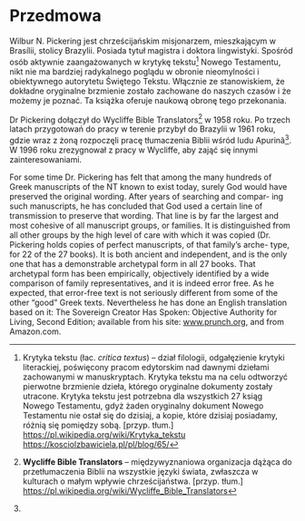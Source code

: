 # Przedmowa
Wilbur N. Pickering jest chrześcijańskim misjonarzem, mieszkającym w Brasílii, stolicy Brazylii.
Posiada tytuł magistra i doktora lingwistyki. Spośród osób aktywnie zaangażowanych w krytykę tekstu[^1] Nowego Testamentu, nikt nie ma bardziej radykalnego poglądu w obronie nieomylności i obiektywnego autorytetu Świętego Tekstu. Włącznie ze stanowiskiem, że dokładne oryginalne brzmienie zostało zachowane do naszych czasów i że możemy je poznać. Ta książka oferuje naukową obronę tego przekonania.

Dr Pickering dołączył do Wycliffe Bible Translators[^2] w 1958 roku. Po trzech latach przygotowań do pracy w terenie przybył do Brazylii w 1961 roku, gdzie wraz z żoną rozpoczęli pracę tłumaczenia Biblii wśród ludu Apurinã[^3]. W 1996 roku zrezygnował z pracy w Wycliffe, aby zająć się innymi zainteresowaniami.

For some time Dr. Pickering has felt that among the many hundreds of Greek manuscripts of the NT known to exist today, surely God would have preserved the original wording. After years of searching and compar- ing such manuscripts, he has concluded that God used a certain line of transmission to preserve that wording. That line is by far the largest and most cohesive of all manuscript groups, or families. It is distinguished from all other groups by the high level of care with which it was copied (Dr. Pickering holds copies of perfect manuscripts, of that family’s arche- type, for 22 of the 27 books). It is both ancient and independent, and is the only one that has a demonstrable archetypal form in all 27 books. That archetypal form has been empirically, objectively identified by a wide comparison of family representatives, and it is indeed error free. As he expected, that error-free text is not seriously different from some of the other “good” Greek texts. Nevertheless he has done an English translation based on it: The Sovereign Creator Has Spoken: Objective Authority for Living, Second Edition; available from his site: www.prunch.org, and from Amazon.com.

[^1]: Krytyka tekstu (łac. _critica textus_) – dział filologii, odgałęzienie krytyki literackiej, poświęcony pracom edytorskim nad dawnymi dziełami zachowanymi w manuskryptach.
Krytyka tekstu ma na celu odtworzyć pierwotne brzmienie dzieła, którego oryginalne dokumenty zostały utracone. Krytyka tekstu jest potrzebna dla wszystkich 27 ksiąg Nowego Testamentu, gdyż żaden oryginalny dokument Nowego Testamentu nie ostał się do dzisiaj, a kopie, które dzisiaj posiadamy, różnią się pomiędzy sobą. [przyp. tłum.]  
https://pl.wikipedia.org/wiki/Krytyka_tekstu  
https://kosciolzbawiciela.pl/pl/blog/65/


[^2]: **Wycliffe Bible Translators** – międzywyznaniowa organizacja dążąca do przetłumaczenia Biblii na wszystkie języki świata, zwłaszcza w kulturach o małym wpływie chrześcijaństwa. [przyp. tłum.]  
https://pl.wikipedia.org/wiki/Wycliffe_Bible_Translators

[^3]: 